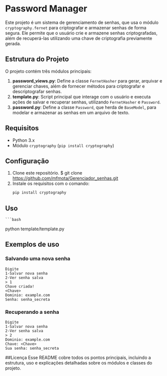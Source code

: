 # Password Manager

Este projeto é um sistema de gerenciamento de senhas, que usa o módulo `cryptography.fernet` para criptografar e armazenar senhas de forma segura. Ele permite que o usuário crie e armazene senhas criptografadas, além de recuperá-las utilizando uma chave de criptografia previamente gerada.

## Estrutura do Projeto

O projeto contém três módulos principais:

1. **password_views.py**: Define a classe `FernetHasher` para gerar, arquivar e gerenciar chaves, além de fornecer métodos para criptografar e descriptografar senhas.
2. **template.py**: Script principal que interage com o usuário e executa ações de salvar e recuperar senhas, utilizando `FernetHasher` e `Password`.
3. **password.py**: Define a classe `Password`, que herda de `BaseModel`, para modelar e armazenar as senhas em um arquivo de texto.

## Requisitos

- Python 3.x
- Módulo `cryptography` (`pip install cryptography`)

## Configuração

1. Clone este repositório.
   $ git clone https://github.com/mfmota/Gerenciador_senhas.git
2. Instale os requisitos com o comando:
   ```bash
   pip install cryptography
## Uso
    ```bash
python template/template.py

## Exemplos de uso

### Salvando uma nova senha
```plaintext
Digite 
1-Salvar nova senha
2-Ver senha salva
> 1
Chave criada!
<Chave>
Dominio: example.com
Senha: senha_secreta
```
### Recuperando a senha
```plaintext
Digite 
1-Salvar nova senha
2-Ver senha salva
> 2
Dominio: example.com
Chave: <Chave>
Sua senha: senha_secreta
```

##Licença
Esse README cobre todos os pontos principais, incluindo a estrutura, uso e explicações detalhadas sobre os módulos e classes do projeto.


